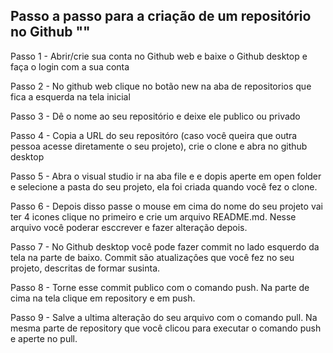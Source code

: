 ## Passo a passo para a criação de um repositório no Github ""

Passo 1 - Abrir/crie sua conta no Github web e baixe o Github desktop e faça o login com a sua conta 

Passo 2 - No github web clique no botão new na aba de repositorios que fica a esquerda na tela inicial  

Passo 3 - Dê o nome ao seu repositório e deixe ele publico ou privado

Passo 4 - Copia a URL do seu repositóro (caso você queira que outra pessoa acesse diretamente o seu projeto), crie o clone e abra no github desktop

Passo 5 - Abra o visual studio ir na aba file e e dopis aperte em open folder e selecione a pasta do seu projeto, ela foi criada quando você fez o clone.

Passo 6 - Depois disso passe o mouse em cima  do nome do seu projeto vai ter 4 icones clique no primeiro e crie um arquivo README.md. Nesse arquivo você poderar esccrever e fazer alteração depois.

Passo 7 - No Github desktop você pode fazer commit no lado esquerdo da tela na parte de baixo. Commit são atualizaçôes que você fez no seu projeto, descritas de formar susinta. 

Passo 8 - Torne esse commit publico com o comando push. Na parte de cima na tela clique em repository e em push. 

Passo 9 - Salve a ultima alteração do seu arquivo com o comando pull. Na mesma parte de repository que você clicou para executar o comando push e aperte no pull.

